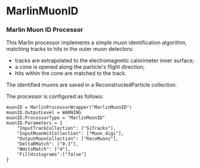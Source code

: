 # MarlinMuonID
### Marlin Muon ID Processor

This Marlin processor implements a simple muon identification algorithm, matching tracks to hits in the outer muon detectors:

- tracks are extrapolated to the electromagnetic calorimeter inner surface;
- a cone is opened along the particle's flight direction;
- hits within the cone are matched to the track.

The identified muons are saved in a ReconstructedParticle collection.

The processor is configured as follows:
```
muonID = MarlinProcessorWrapper("MarlinMuonID")
muonID.OutputLevel = WARNING 
muonID.ProcessorType = "MarlinMuonID" 
muonID.Parameters = {
    "InputTrackCollection": ["SiTracks"],
    "InputMuonHitCollection": ["Muon_digi"],
    "OutputMuonCollection": ["RecoMuons"],
    "DeltaRMatch": ["0.3"],
    "NHitsMatch": ["4"],
    "FillHistograms":["false"]
}
```
